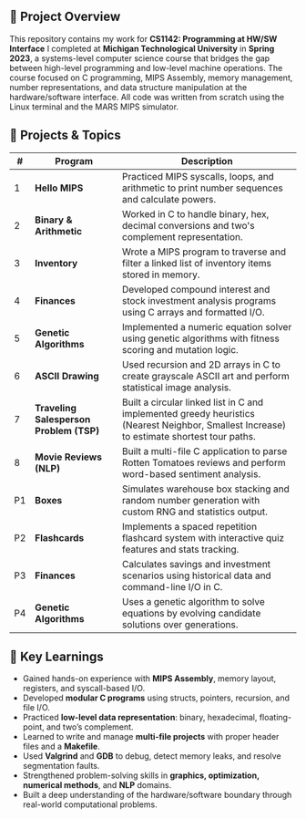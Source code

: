 ## 📘 Project Overview

This repository contains my work for **CS1142: Programming at HW/SW Interface** I completed at **Michigan Technological University** in **Spring 2023**, a systems-level computer science course that bridges the gap between high-level programming and low-level machine operations. The course focused on C programming, MIPS Assembly, memory management, number representations, and data structure manipulation at the hardware/software interface. All code was written from scratch using the Linux terminal and the MARS MIPS simulator.


## 📂 Projects & Topics

| # | Program | Description |
|---|---------|-------------|
| 1 | **Hello MIPS** | Practiced MIPS syscalls, loops, and arithmetic to print number sequences and calculate powers. |
| 2 | **Binary & Arithmetic** | Worked in C to handle binary, hex, decimal conversions and two's complement representation. |
| 3 | **Inventory** | Wrote a MIPS program to traverse and filter a linked list of inventory items stored in memory. |
| 4 | **Finances** | Developed compound interest and stock investment analysis programs using C arrays and formatted I/O. |
| 5 | **Genetic Algorithms** | Implemented a numeric equation solver using genetic algorithms with fitness scoring and mutation logic. |
| 6 | **ASCII Drawing** | Used recursion and 2D arrays in C to create grayscale ASCII art and perform statistical image analysis. |
| 7 | **Traveling Salesperson Problem (TSP)** | Built a circular linked list in C and implemented greedy heuristics (Nearest Neighbor, Smallest Increase) to estimate shortest tour paths. |
| 8 | **Movie Reviews (NLP)** | Built a multi-file C application to parse Rotten Tomatoes reviews and perform word-based sentiment analysis. |
| P1 | **Boxes** | Simulates warehouse box stacking and random number generation with custom RNG and statistics output. |
| P2 | **Flashcards** | Implements a spaced repetition flashcard system with interactive quiz features and stats tracking. |
| P3 | **Finances** | Calculates savings and investment scenarios using historical data and command-line I/O in C. |
| P4 | **Genetic Algorithms** | Uses a genetic algorithm to solve equations by evolving candidate solutions over generations.  |


## 🧠 Key Learnings

- Gained hands-on experience with **MIPS Assembly**, memory layout, registers, and syscall-based I/O.
- Developed **modular C programs** using structs, pointers, recursion, and file I/O.
- Practiced **low-level data representation**: binary, hexadecimal, floating-point, and two’s complement.
- Learned to write and manage **multi-file projects** with proper header files and a **Makefile**.
- Used **Valgrind** and **GDB** to debug, detect memory leaks, and resolve segmentation faults.
- Strengthened problem-solving skills in **graphics, optimization, numerical methods**, and **NLP** domains.
- Built a deep understanding of the hardware/software boundary through real-world computational problems.

